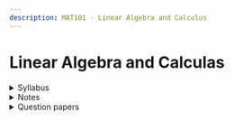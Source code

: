 ```yaml
---
description: MAT101 - Linear Algebra and Calculus
---
```


# Linear Algebra and Calculas

<details>

<summary>Syllabus</summary>

[MAT101](https://drive.google.com/file/d/1uGOu_NvrEplUc6IsA0ukac6_d93apeJN/view?usp=drive_link)

</details>

<details>

<summary>Notes</summary>

[Notes](https://drive.google.com/drive/folders/18PrTLGxz8KidzaxKbzgudJUIV27VcUyT?usp=drive_link)

</details>

<details>

<summary>Question papers</summary>

[Question Papers](https://drive.google.com/drive/folders/1l9wrhSHFaqW6Ih-GrOQyjRxdN-g-1s_L?usp=drive_link)

</details>
